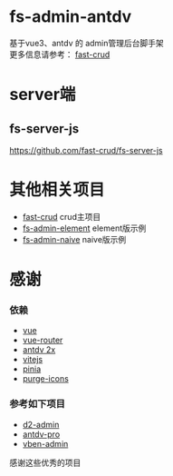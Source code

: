 # fs-admin-antdv

基于vue3、antdv 的 admin管理后台脚手架    
更多信息请参考： [fast-crud](https://github.com/fast-crud/fast-crud)
# server端

## fs-server-js
https://github.com/fast-crud/fs-server-js



# 其他相关项目
 * [fast-crud](https://github.com/fast-crud/fast-crud) crud主项目    
 * [fs-admin-element](https://github.com/fast-crud/fs-admin-element) element版示例    
 * [fs-admin-naive](https://github.com/fast-crud/fs-admin-naive-ui) naive版示例 

# 感谢

### 依赖
* [vue](https://github.com/vuejs/vue-next) 
* [vue-router](https://github.com/vuejs/vue-router-next)
* [antdv 2x](https://github.com/vueComponent/ant-design-vue)
* [vitejs](https://github.com/vitejs/vite)
* [pinia](https://github.com/posva/pinia)
* [purge-icons](https://github.com/antfu/purge-icons)

### 参考如下项目
* [d2-admin](https://github.com/d2-projects/d2-admin)
* [antdv-pro](https://github.com/vueComponent/ant-design-vue-pro)
* [vben-admin](https://github.com/anncwb/vue-vben-admin)

感谢这些优秀的项目


